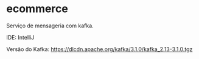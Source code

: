 # ecommerce
Serviço de mensageria com kafka.

IDE:
IntelliJ

Versão do Kafka:
https://dlcdn.apache.org/kafka/3.1.0/kafka_2.13-3.1.0.tgz
